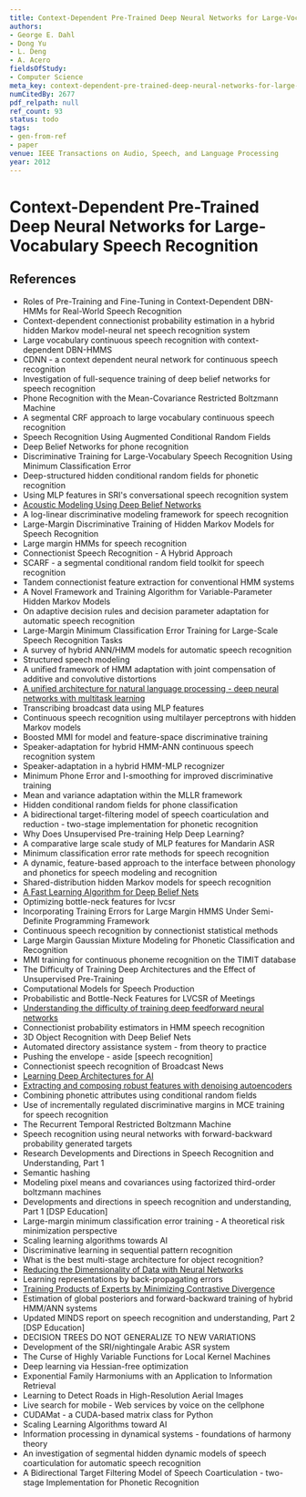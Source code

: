 ```yaml
---
title: Context-Dependent Pre-Trained Deep Neural Networks for Large-Vocabulary Speech Recognition
authors:
- George E. Dahl
- Dong Yu
- L. Deng
- A. Acero
fieldsOfStudy:
- Computer Science
meta_key: context-dependent-pre-trained-deep-neural-networks-for-large-vocabulary-speech-recognition
numCitedBy: 2677
pdf_relpath: null
ref_count: 93
status: todo
tags:
- gen-from-ref
- paper
venue: IEEE Transactions on Audio, Speech, and Language Processing
year: 2012
---
```


# Context-Dependent Pre-Trained Deep Neural Networks for Large-Vocabulary Speech Recognition

## References

- Roles of Pre-Training and Fine-Tuning in Context-Dependent DBN-HMMs for Real-World Speech Recognition
- Context-dependent connectionist probability estimation in a hybrid hidden Markov model-neural net speech recognition system
- Large vocabulary continuous speech recognition with context-dependent DBN-HMMS
- CDNN - a context dependent neural network for continuous speech recognition
- Investigation of full-sequence training of deep belief networks for speech recognition
- Phone Recognition with the Mean-Covariance Restricted Boltzmann Machine
- A segmental CRF approach to large vocabulary continuous speech recognition
- Speech Recognition Using Augmented Conditional Random Fields
- Deep Belief Networks for phone recognition
- Discriminative Training for Large-Vocabulary Speech Recognition Using Minimum Classification Error
- Deep-structured hidden conditional random fields for phonetic recognition
- Using MLP features in SRI's conversational speech recognition system
- [Acoustic Modeling Using Deep Belief Networks](./acoustic-modeling-using-deep-belief-networks.md)
- A log-linear discriminative modeling framework for speech recognition
- Large-Margin Discriminative Training of Hidden Markov Models for Speech Recognition
- Large margin HMMs for speech recognition
- Connectionist Speech Recognition - A Hybrid Approach
- SCARF - a segmental conditional random field toolkit for speech recognition
- Tandem connectionist feature extraction for conventional HMM systems
- A Novel Framework and Training Algorithm for Variable-Parameter Hidden Markov Models
- On adaptive decision rules and decision parameter adaptation for automatic speech recognition
- Large-Margin Minimum Classification Error Training for Large-Scale Speech Recognition Tasks
- A survey of hybrid ANN/HMM models for automatic speech recognition
- Structured speech modeling
- A unified framework of HMM adaptation with joint compensation of additive and convolutive distortions
- [A unified architecture for natural language processing - deep neural networks with multitask learning](./a-unified-architecture-for-natural-language-processing-deep-neural-networks-with-multitask-learning.md)
- Transcribing broadcast data using MLP features
- Continuous speech recognition using multilayer perceptrons with hidden Markov models
- Boosted MMI for model and feature-space discriminative training
- Speaker-adaptation for hybrid HMM-ANN continuous speech recognition system
- Speaker-adaptation in a hybrid HMM-MLP recognizer
- Minimum Phone Error and I-smoothing for improved discriminative training
- Mean and variance adaptation within the MLLR framework
- Hidden conditional random fields for phone classification
- A bidirectional target-filtering model of speech coarticulation and reduction - two-stage implementation for phonetic recognition
- Why Does Unsupervised Pre-training Help Deep Learning?
- A comparative large scale study of MLP features for Mandarin ASR
- Minimum classification error rate methods for speech recognition
- A dynamic, feature-based approach to the interface between phonology and phonetics for speech modeling and recognition
- Shared-distribution hidden Markov models for speech recognition
- [A Fast Learning Algorithm for Deep Belief Nets](./a-fast-learning-algorithm-for-deep-belief-nets.md)
- Optimizing bottle-neck features for lvcsr
- Incorporating Training Errors for Large Margin HMMS Under Semi-Definite Programming Framework
- Continuous speech recognition by connectionist statistical methods
- Large Margin Gaussian Mixture Modeling for Phonetic Classification and Recognition
- MMI training for continuous phoneme recognition on the TIMIT database
- The Difficulty of Training Deep Architectures and the Effect of Unsupervised Pre-Training
- Computational Models for Speech Production
- Probabilistic and Bottle-Neck Features for LVCSR of Meetings
- [Understanding the difficulty of training deep feedforward neural networks](./understanding-the-difficulty-of-training-deep-feedforward-neural-networks.md)
- Connectionist probability estimators in HMM speech recognition
- 3D Object Recognition with Deep Belief Nets
- Automated directory assistance system - from theory to practice
- Pushing the envelope - aside [speech recognition]
- Connectionist speech recognition of Broadcast News
- [Learning Deep Architectures for AI](./learning-deep-architectures-for-ai.md)
- [Extracting and composing robust features with denoising autoencoders](./extracting-and-composing-robust-features-with-denoising-autoencoders.md)
- Combining phonetic attributes using conditional random fields
- Use of incrementally regulated discriminative margins in MCE training for speech recognition
- The Recurrent Temporal Restricted Boltzmann Machine
- Speech recognition using neural networks with forward-backward probability generated targets
- Research Developments and Directions in Speech Recognition and Understanding, Part 1
- Semantic hashing
- Modeling pixel means and covariances using factorized third-order boltzmann machines
- Developments and directions in speech recognition and understanding, Part 1 [DSP Education]
- Large-margin minimum classification error training - A theoretical risk minimization perspective
- Scaling learning algorithms towards AI
- Discriminative learning in sequential pattern recognition
- What is the best multi-stage architecture for object recognition?
- [Reducing the Dimensionality of Data with Neural Networks](./reducing-the-dimensionality-of-data-with-neural-networks.md)
- Learning representations by back-propagating errors
- [Training Products of Experts by Minimizing Contrastive Divergence](./training-products-of-experts-by-minimizing-contrastive-divergence.md)
- Estimation of global posteriors and forward-backward training of hybrid HMM/ANN systems
- Updated MINDS report on speech recognition and understanding, Part 2 [DSP Education]
- DECISION TREES DO NOT GENERALIZE TO NEW VARIATIONS
- Development of the SRI/nightingale Arabic ASR system
- The Curse of Highly Variable Functions for Local Kernel Machines
- Deep learning via Hessian-free optimization
- Exponential Family Harmoniums with an Application to Information Retrieval
- Learning to Detect Roads in High-Resolution Aerial Images
- Live search for mobile - Web services by voice on the cellphone
- CUDAMat - a CUDA-based matrix class for Python
- Scaling Learning Algorithms toward AI
- Information processing in dynamical systems - foundations of harmony theory
- An investigation of segmental hidden dynamic models of speech coarticulation for automatic speech recognition
- A Bidirectional Target Filtering Model of Speech Coarticulation - two-stage Implementation for Phonetic Recognition
